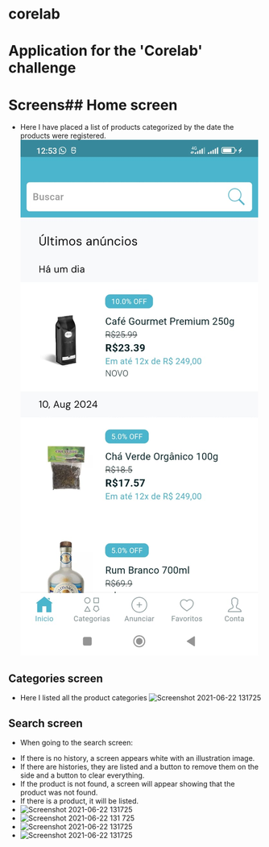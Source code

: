 # corelab

# Application for the 'Corelab' challenge
# Screens## Home screen
* Here I have placed a list of products categorized by the date the products were registered. \
  ![Screenshot 2021-06-22 131725](https://github.com/Igor-Sanches/corelab/blob/master/WhatsApp%20Image%202024-08-19%20at%2012.55.01.jpeg)

## Categories screen
* Here I listed all the product categories
  ![Screenshot 2021-06-22 131725](https://user-images.githubusercontent.com/34573915/122964031-3df7c780-d35d-11eb-94a5-54db7a637c4c.jpg)

## Search screen
* When going to the search screen:
- If there is no history, a screen appears white with an illustration image.
- If there are histories, they are listed and a button to remove them on the side and a button to clear everything.
- If the product is not found, a screen will appear showing that the product was not found.
- If there is a product, it will be listed. 
- ![Screenshot 2021-06-22 131725](https://user-images.githubusercontent.com/34573915/122964031-3df7c780-d35d-11eb-94a5-54db7a637c4c.jpg) 
- ![Screenshot 2021-06-22 131 725](https://user-images.githubusercontent.com/34573915/122964031-3df7c780-d35d-11eb-94a5-54db7a637c4c.jpg) 
- ![Screenshot 2021-06-22 131725](https://user-images.githubusercontent.com/34573915/122964031-3df7c780-d35d-11eb-94a5-54db7a637c4c.jpg) 
- ![Screenshot 2021-06-22 131725](https://user-images.githubusercontent.com/34573915/122964031-3df7c780-d35d-11eb-94a5-54db7a637c4c.jpg)


